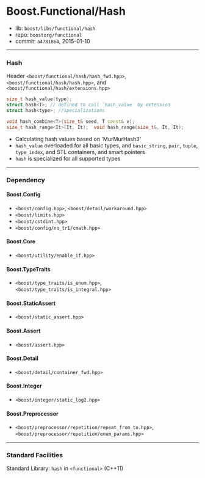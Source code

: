 # Boost.Functional/Hash

* lib: `boost/libs/functional/hash`
* repo: `boostorg/functional`
* commit: `a4781864`, 2015-01-10

------
### Hash

Header `<boost/functional/hash/hash_fwd.hpp>`, `<boost/functional/hash/hash.hpp>`, and `<boost/functional/hash/extensions.hpp>`

```c++
size_t hash_value(type);
struct hash<T>; // defined to call `hash_value` by extension
struct hash<type>; //specializations

void hash_combine<T>(size_t& seed, T const& v);
size_t hash_range<It>(It, It);  void hash_range(size_t&, It, It);
```

* Calculating hash values based on 'MurMurHash3'
* `hash_value` overloaded for all basic types, and `basic_string`, `pair`, `tuple`, `type_index`,
  and STL containers, and smart pointers
* `hash` is specialized for all supported types

------
### Dependency

#### Boost.Config

* `<boost/config.hpp>`, `<boost/detail/workaround.hpp>`
* `<boost/limits.hpp>`
* `<boost/cstdint.hpp>`
* `<boost/config/no_tr1/cmath.hpp>`

#### Boost.Core

* `<boost/utility/enable_if.hpp>`

#### Boost.TypeTraits

* `<boost/type_traits/is_enum.hpp>`, `<boost/type_traits/is_integral.hpp>`

#### Boost.StaticAssert

* `<boost/static_assert.hpp>`

#### Boost.Assert

* `<boost/assert.hpp>`

#### Boost.Detail

* `<boost/detail/container_fwd.hpp>`

#### Boost.Integer

* `<boost/integer/static_log2.hpp>`

#### Boost.Preprocessor

* `<boost/preprocessor/repetition/repeat_from_to.hpp>`, `<boost/preprocessor/repetition/enum_params.hpp>`

------
### Standard Facilities

Standard Library: `hash` in `<functional>` (C++11)
